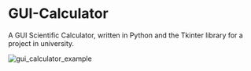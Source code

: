 # GUI-Calculator
A GUI Scientific Calculator, written in Python and the Tkinter library for a project in university.

![gui_calculator_example](https://user-images.githubusercontent.com/72099611/166151359-6c114db2-3cb3-4b00-b658-d0a00d763044.png)
